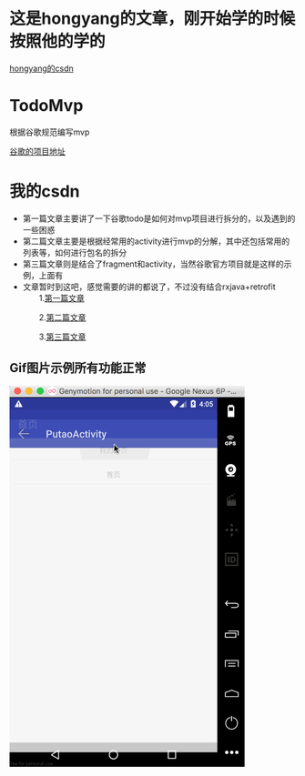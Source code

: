 # 这是hongyang的文章，刚开始学的时候按照他的学的
[hongyang的csdn](http://blog.csdn.net/lmj623565791/article/details/46596109)
# TodoMvp
根据谷歌规范编写mvp<p>[谷歌的项目地址](https://github.com/googlesamples/android-architecture)
# 我的csdn
* 第一篇文章主要讲了一下谷歌todo是如何对mvp项目进行拆分的，以及遇到的一些困惑
* 第二篇文章主要是根据经常用的activity进行mvp的分解，其中还包括常用的列表等，如何进行包名的拆分
* 第三篇文章则是结合了fragment和activity，当然谷歌官方项目就是这样的示例，上面有
* 文章暂时到这吧，感觉需要的讲的都说了，不过没有结合rxjava+retrofit
　　1.[第一篇文章](http://blog.csdn.net/qq_23195583/article/details/53468577)<p>
　　2.[第二篇文章](http://blog.csdn.net/qq_23195583/article/details/53487429)<p>
　　3.[第三篇文章](http://blog.csdn.net/qq_23195583/article/details/53506034)<p>

## Gif图片示例所有功能正常
![示例](https://github.com/1181631922/TodoMvp/blob/master/screenshots/mvp.gif)
